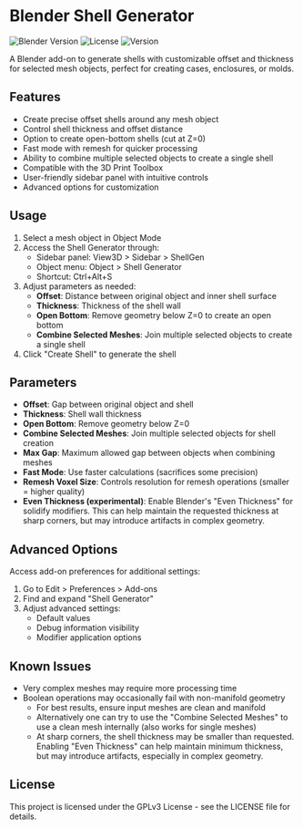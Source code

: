 # Blender Shell Generator

![Blender Version](https://img.shields.io/badge/Blender-4.0%2B-orange)
![License](https://img.shields.io/badge/License-GPLv3-blue.svg)
![Version](https://img.shields.io/badge/Version-1.0.0-green)

A Blender add-on to generate shells with customizable offset and thickness for selected mesh objects, perfect for creating cases, enclosures, or molds.

## Features

- Create precise offset shells around any mesh object
- Control shell thickness and offset distance
- Option to create open-bottom shells (cut at Z=0)
- Fast mode with remesh for quicker processing
- Ability to combine multiple selected objects to create a single shell
- Compatible with the 3D Print Toolbox
- User-friendly sidebar panel with intuitive controls
- Advanced options for customization

## Usage

1. Select a mesh object in Object Mode
2. Access the Shell Generator through:
   - Sidebar panel: View3D > Sidebar > ShellGen
   - Object menu: Object > Shell Generator
   - Shortcut: Ctrl+Alt+S
3. Adjust parameters as needed:
   - **Offset**: Distance between original object and inner shell surface
   - **Thickness**: Thickness of the shell wall
   - **Open Bottom**: Remove geometry below Z=0 to create an open bottom
   - **Combine Selected Meshes**: Join multiple selected objects to create a single shell
4. Click "Create Shell" to generate the shell

## Parameters

- **Offset**: Gap between original object and shell
- **Thickness**: Shell wall thickness
- **Open Bottom**: Remove geometry below Z=0
- **Combine Selected Meshes**: Join multiple selected objects for shell creation
- **Max Gap**: Maximum allowed gap between objects when combining meshes
- **Fast Mode**: Use faster calculations (sacrifices some precision)
- **Remesh Voxel Size**: Controls resolution for remesh operations (smaller = higher quality)
- **Even Thickness (experimental)**: Enable Blender's "Even Thickness" for solidify modifiers. This can help maintain the requested thickness at sharp corners, but may introduce artifacts in complex geometry.

## Advanced Options

Access add-on preferences for additional settings:
1. Go to Edit > Preferences > Add-ons
2. Find and expand "Shell Generator"
3. Adjust advanced settings:
   - Default values
   - Debug information visibility
   - Modifier application options

## Known Issues

- Very complex meshes may require more processing time
- Boolean operations may occasionally fail with non-manifold geometry
    - For best results, ensure input meshes are clean and manifold
    - Alternatively one can try to use the "Combine Selected Meshes" to use a clean mesh internally (also works for single meshes)
    - At sharp corners, the shell thickness may be smaller than requested. Enabling "Even Thickness" can help maintain minimum thickness, but may introduce artifacts, especially in complex geometry.

## License

This project is licensed under the GPLv3 License - see the LICENSE file for details.
